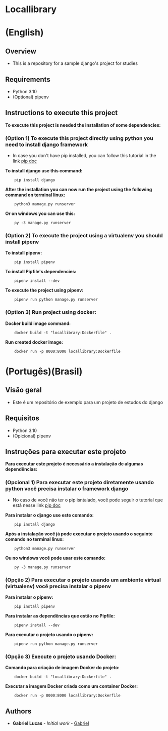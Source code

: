 # Locallibrary

# (English)

## Overview

- This is a repository for a sample django's project for studies

## Requirements
- Python 3.10 
- (Optional) pipenv

## Instructions to execute this project
**To execute this project is needed the installation of some dependencies:**

### (Option 1) To execute this project directly using python you need to install django framework
- In case you don't have pip installed, you can follow this tutorial in the link
    [pip doc](https://pip.pypa.io/en/stable/installation/)

**To install django use this command:**
        
        pip install django

**After the installation you can now run the project using the following command on terminal linux:**

        python3 manage.py runserver

**Or on windows you can use this:**

        py -3 manage.py runserver

### (Option 2) To execute the project using a virtualenv you should install pipenv

**To install pipenv:**

        pip install pipenv

**To install Pipfile's dependencies:**

        pipenv install --dev

**To execute the project using pipenv:**

        pipenv run python manage.py runserver

### (Option 3) Run project using docker:


**Docker build image command:**
        
        docker build -t "locallibrary:Dockerfile" . 

**Run created docker image:**

        docker run -p 8000:8000 locallibrary:Dockerfile



# (Portugês)(Brasil)

## Visão geral

- Este é um repositório de exemplo para um projeto de estudos do django

## Requisitos
- Python 3.10 
- (Opicional) pipenv

## Instruções para executar este projeto
**Para executar este projeto é necessário a instalação de algumas dependências:**

### (Opcional 1) Para executar este projeto diretamente usando python você precisa instalar o framework django
- No caso de você não ter o pip isntalado, você pode seguir o tutorial que está nesse link
    [pip doc](https://pip.pypa.io/en/stable/installation/)

**Para instalar o django use este comando:**
        
        pip install django

**Após a instalação você já pode executar o projeto usando o seguinte comando no terminal linux:**

        python3 manage.py runserver

**Ou no windows você pode usar este comando:**

        py -3 manage.py runserver

### (Opção 2) Para executar o projeto usando um ambiente virtual (virtualenv) você precisa instalar o pipenv

**Para instalar o pipenv:**

        pip install pipenv

**Para instalar as dependências que estão no Pipfile:**

        pipenv install --dev

**Para executar o projeto usando o pipenv:**

        pipenv run python manage.py runserver

### (Opção 3) Execute o projeto usando Docker:


**Comando para criação de imagem Docker do projeto:**
        
        docker build -t "locallibrary:Dockerfile" . 

**Executar a imagem Docker criada como um container Docker:**

        docker run -p 8000:8000 locallibrary:Dockerfile


## Authors

* **Gabriel Lucas** - *Initial work* - [Gabriel](mailto:gabriel23costalima@outlook.com)